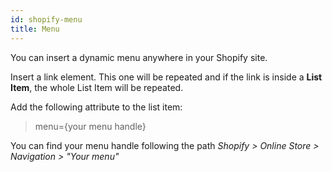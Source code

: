 ```yaml
---
id: shopify-menu
title: Menu
---
```

You can insert a dynamic menu anywhere in your Shopify site. 

Insert a link element. This one will be repeated and if the link is inside a **List Item**, the whole List Item will be repeated.

Add the following attribute to the list item:

> menu={your menu handle}

You can find your menu handle following the path *Shopify > Online Store > Navigation > "Your menu"*